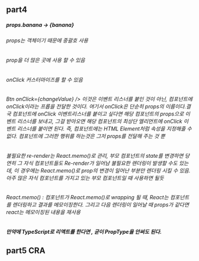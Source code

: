 ## part4

##### props.banana -> {banana}

###### props는 객체이기 때문에 중괄호 사용

###### prop을 더 많은 곳에 사용 할 수 있음

###### onClick 커스터마이즈를 할 수 있음

###### Btn onClick={changeValue} /> 이것은 이벤트 리스너를 붙인 것이 아닌, 컴포넌트에 onClick이라는 프롭을 전달한 것이다. 여기서 onClick은 단순히 props의 이름이다.결국 컴포넌트에 onClick 이벤트리스너를 붙이고 싶다면 해당 컴포넌트의 props으로 이벤트 리스너를 보내고, 그걸 받아오면 해당 컴포넌트의 최상단 엘리먼트에 onClick 이벤트 리스너를 붙이면 된다. 즉, 컴포넌트에는 HTML Element처럼 속성을 지정해줄 수 없다. 컴포넌트에 그러한 행위를 하는것은 그저 props를 전달해 주는 것 뿐

###### 불필요한 re-render는 React.memo()로 관리, 부모 컴포넌트의 state를 변경하면 당연히 그 자식 컴포넌트들도 Re-render가 일어남 불필요한 렌더링이 발생할 수도 있는데, 이 경우에는 React.memo()로 prop의 변경이 일어난 부분만 렌더링 시킬 수 있음. 아주 많은 자식 컴포넌트를 가지고 있는 부모 컴포넌트일 때 사용하면 될듯

###### React.memo() : 컴포넌트가 React.memo()로 wrapping 될 때, React는 컴포넌트를 렌더링하고 결과를 메모이징한다. 그리고 다음 렌더링이 일어날 때 props가 같다면 react는 메모이징된 내용을 재사용

##### 만약에 TypeScript로 리액트를 한다면 , 굳이 PropType을 안써도 된다.

## part5 CRA
